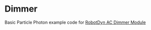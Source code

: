 # Dimmer

Basic Particle Photon example code for [RobotDyn AC Dimmer Module](https://robotdyn.com/ac-light-dimmer-module-1-channel-3-3v-5v-logic-ac-50-60hz-220v-110v.html)